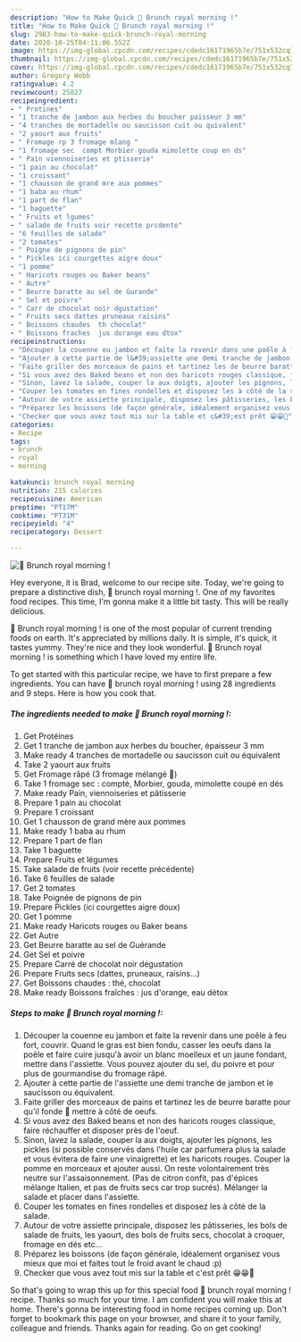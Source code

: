 ```yaml
---
description: "How to Make Quick 🌺 Brunch royal morning !"
title: "How to Make Quick 🌺 Brunch royal morning !"
slug: 2983-how-to-make-quick-brunch-royal-morning
date: 2020-10-25T04:11:06.552Z
image: https://img-global.cpcdn.com/recipes/cdedc16171965b7e/751x532cq70/🌺-brunch-royal-morning-photo-principale-de-la-recette.jpg
thumbnail: https://img-global.cpcdn.com/recipes/cdedc16171965b7e/751x532cq70/🌺-brunch-royal-morning-photo-principale-de-la-recette.jpg
cover: https://img-global.cpcdn.com/recipes/cdedc16171965b7e/751x532cq70/🌺-brunch-royal-morning-photo-principale-de-la-recette.jpg
author: Gregory Webb
ratingvalue: 4.2
reviewcount: 25827
recipeingredient:
- " Protines"
- "1 tranche de jambon aux herbes du boucher paisseur 3 mm"
- "4 tranches de mortadelle ou saucisson cuit ou quivalent"
- "2 yaourt aux fruits"
- " Fromage rp 3 fromage mlang "
- "1 fromage sec  compt Morbier gouda mimolette coup en ds"
- " Pain viennoiseries et ptisserie"
- "1 pain au chocolat"
- "1 croissant"
- "1 chausson de grand mre aux pommes"
- "1 baba au rhum"
- "1 part de flan"
- "1 baguette"
- " Fruits et lgumes"
- " salade de fruits voir recette prcdente"
- "6 feuilles de salade"
- "2 tomates"
- " Poigne de pignons de pin"
- " Pickles ici courgettes aigre doux"
- "1 pomme"
- " Haricots rouges ou Baker beans"
- " Autre"
- " Beurre baratte au sel de Gurande"
- " Sel et poivre"
- " Carr de chocolat noir dgustation"
- " Fruits secs dattes pruneaux raisins"
- " Boissons chaudes  th chocolat"
- " Boissons fraches  jus dorange eau dtox"
recipeinstructions:
- "Découper la couenne eu jambon et faite la revenir dans une poêle à feu fort, couvrir. Quand le gras est bien fondu, casser les oeufs dans la poêle et faire cuire jusqu&#39;à avoir un blanc moelleux et un jaune fondant, mettre dans l&#39;assiette. Vous pouvez ajouter du sel, du poivre et pour plus de gourmandise du fromage râpé."
- "Ajouter à cette partie de l&#39;assiette une demi tranche de jambon et le saucisson ou équivalent."
- "Faite griller des morceaux de pains et tartinez les de beurre baratte pour qu&#39;il fonde 🤤 mettre à côté de oeufs."
- "Si vous avez des Baked beans et non des haricots rouges classique, faire réchauffer et disposer près de l&#39;oeuf."
- "Sinon, lavez la salade, couper la aux doigts, ajouter les pignons, les pickles (si possible conservés dans l&#39;huile car parfumera plus la salade et vous évitera de faire une vinaigrette) et les haricots rouges. Couper la pomme en morceaux et ajouter aussi. On reste volontairement très neutre sur l&#39;assaisonnement. (Pas de citron confit, pas d&#39;épices mélange Italien, et pas de fruits secs car trop sucrés). Mélanger la salade et placer dans l&#39;assiette."
- "Couper les tomates en fines rondelles et disposez les à côté de la salade."
- "Autour de votre assiette principale, disposez les pâtisseries, les bols de salade de fruits, les yaourt, des bols de fruits secs, chocolat à croquer, fromage en dés etc..."
- "Préparez les boissons (de façon générale, idéalement organisez vous mieux que moi et faites tout le froid avant le chaud :p)"
- "Checker que vous avez tout mis sur la table et c&#39;est prêt 😁😁🤩"
categories:
- Recipe
tags:
- brunch
- royal
- morning

katakunci: brunch royal morning 
nutrition: 215 calories
recipecuisine: American
preptime: "PT17M"
cooktime: "PT31M"
recipeyield: "4"
recipecategory: Dessert

---
```



![🌺 Brunch royal morning !](https://img-global.cpcdn.com/recipes/cdedc16171965b7e/751x532cq70/🌺-brunch-royal-morning-photo-principale-de-la-recette.jpg)

Hey everyone, it is Brad, welcome to our recipe site. Today, we're going to prepare a distinctive dish, 🌺 brunch royal morning !. One of my favorites food recipes. This time, I'm gonna make it a little bit tasty. This will be really delicious.



🌺 Brunch royal morning ! is one of the most popular of current trending foods on earth. It's appreciated by millions daily. It is simple, it's quick, it tastes yummy. They're nice and they look wonderful. 🌺 Brunch royal morning ! is something which I have loved my entire life.


To get started with this particular recipe, we have to first prepare a few ingredients. You can have 🌺 brunch royal morning ! using 28 ingredients and 9 steps. Here is how you cook that.

<!--inarticleads1-->

##### The ingredients needed to make 🌺 Brunch royal morning !:

1. Get  Protéines
1. Get 1 tranche de jambon aux herbes du boucher, épaisseur 3 mm
1. Make ready 4 tranches de mortadelle ou saucisson cuit ou équivalent
1. Take 2 yaourt aux fruits
1. Get  Fromage râpé (3 fromage mélangé 🤤)
1. Take 1 fromage sec : compté, Morbier, gouda, mimolette coupé en dés
1. Make ready  Pain, viennoiseries et pâtisserie
1. Prepare 1 pain au chocolat
1. Prepare 1 croissant
1. Get 1 chausson de grand mère aux pommes
1. Make ready 1 baba au rhum
1. Prepare 1 part de flan
1. Take 1 baguette
1. Prepare  Fruits et légumes
1. Take  salade de fruits (voir recette précédente)
1. Take 6 feuilles de salade
1. Get 2 tomates
1. Take  Poignée de pignons de pin
1. Prepare  Pickles (ici courgettes aigre doux)
1. Get 1 pomme
1. Make ready  Haricots rouges ou Baker beans
1. Get  Autre
1. Get  Beurre baratte au sel de Guérande
1. Get  Sel et poivre
1. Prepare  Carré de chocolat noir dégustation
1. Prepare  Fruits secs (dattes, pruneaux, raisins...)
1. Get  Boissons chaudes : thé, chocolat
1. Make ready  Boissons fraîches : jus d&#39;orange, eau détox




<!--inarticleads2-->

##### Steps to make 🌺 Brunch royal morning !:

1. Découper la couenne eu jambon et faite la revenir dans une poêle à feu fort, couvrir. Quand le gras est bien fondu, casser les oeufs dans la poêle et faire cuire jusqu&#39;à avoir un blanc moelleux et un jaune fondant, mettre dans l&#39;assiette. Vous pouvez ajouter du sel, du poivre et pour plus de gourmandise du fromage râpé.
1. Ajouter à cette partie de l&#39;assiette une demi tranche de jambon et le saucisson ou équivalent.
1. Faite griller des morceaux de pains et tartinez les de beurre baratte pour qu&#39;il fonde 🤤 mettre à côté de oeufs.
1. Si vous avez des Baked beans et non des haricots rouges classique, faire réchauffer et disposer près de l&#39;oeuf.
1. Sinon, lavez la salade, couper la aux doigts, ajouter les pignons, les pickles (si possible conservés dans l&#39;huile car parfumera plus la salade et vous évitera de faire une vinaigrette) et les haricots rouges. Couper la pomme en morceaux et ajouter aussi. On reste volontairement très neutre sur l&#39;assaisonnement. (Pas de citron confit, pas d&#39;épices mélange Italien, et pas de fruits secs car trop sucrés). Mélanger la salade et placer dans l&#39;assiette.
1. Couper les tomates en fines rondelles et disposez les à côté de la salade.
1. Autour de votre assiette principale, disposez les pâtisseries, les bols de salade de fruits, les yaourt, des bols de fruits secs, chocolat à croquer, fromage en dés etc...
1. Préparez les boissons (de façon générale, idéalement organisez vous mieux que moi et faites tout le froid avant le chaud :p)
1. Checker que vous avez tout mis sur la table et c&#39;est prêt 😁😁🤩




So that's going to wrap this up for this special food 🌺 brunch royal morning ! recipe. Thanks so much for your time. I am confident you will make this at home. There's gonna be interesting food in home recipes coming up. Don't forget to bookmark this page on your browser, and share it to your family, colleague and friends. Thanks again for reading. Go on get cooking!
